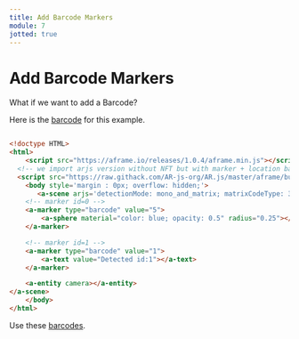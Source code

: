 ```yaml
---
title: Add Barcode Markers
module: 7
jotted: true
---
```


# Add Barcode Markers

What if we want to add a Barcode?

Here is the <a href="../imgs/barcode.png" target="_new">barcode</a> for this example.

```html

<!doctype HTML>
<html>
    <script src="https://aframe.io/releases/1.0.4/aframe.min.js"></script>
  <!-- we import arjs version without NFT but with marker + location based support -->
  <script src="https://raw.githack.com/AR-js-org/AR.js/master/aframe/build/aframe-ar.js"></script>
    <body style='margin : 0px; overflow: hidden;'>
       <a-scene arjs='detectionMode: mono_and_matrix; matrixCodeType: 3x3;'>
    <!-- marker id=0 -->
    <a-marker type="barcode" value="5">
        <a-sphere material="color: blue; opacity: 0.5" radius="0.25"></a-sphere>
    </a-marker>

    <!-- marker id=1 -->
    <a-marker type="barcode" value="1">
        <a-text value="Detected id:1"></a-text>
    </a-marker>

    <a-entity camera></a-entity>
</a-scene>
    </body>
</html>
```

Use these <a href="https://github.com/nicolocarpignoli/artoolkit-barcode-markers-collection" target="_new">barcodes</a>.

